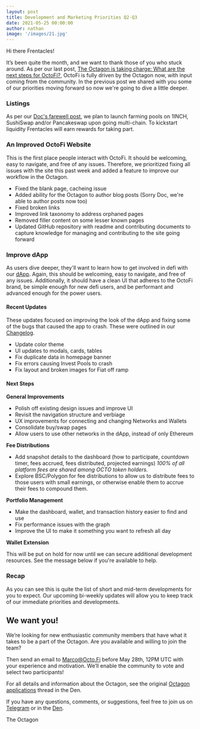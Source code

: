 ```yaml
---
layout: post
title: Development and Marketing Priorities Q2-Q3
date: 2021-05-25 00:00:00
author: nathan
image: '/images/21.jpg'
---
```


Hi there Frentacles!

It’s been quite the month, and we want to thank those of you who stuck around. As per our last post, [The Octagon is taking charge: What are the next steps for OctoFi?](https://octo.fi/blog/the-octagon-is-taking-charge), OctoFi is fully driven by the Octagon now, with input coming from the community. In the previous post we shared with you some of our priorities moving forward so now we're going to dive a little deeper.

### Listings

As per our [Doc's farewell post](https://octo.fi/blog/farewell), we plan to launch farming pools on 1INCH, SushiSwap and/or Pancakeswap upon going multi-chain. To kickstart liquidity Frentacles will earn rewards for taking part.

### An Improved OctoFi Website

This is the first place people interact with OctoFi. It should be welcoming, easy to navigate, and free of any issues. Therefore, we prioritized fixing all issues with the site this past week and added a feature to improve our workflow in the Octagon.

- Fixed the blank page, cacheing issue
- Added ability for the Octagon to author blog posts (Sorry Doc, we're able to author posts now too)
- Fixed broken links
- Improved link taxonomy to address orphaned pages
- Removed filler content on some lesser known pages
- Updated GitHub repository with readme and contributing documents to capture knowledge for managing and contributing to the site going forward

### Improve dApp

As users dive deeper, they'll want to learn how to get involved in defi with our [dApp](https://app.octo.fi). Again, this should be welcoming, easy to navigate, and free of any issues. Additionally, it should have a clean UI that adheres to the OctoFi brand, be simple enough for new defi users, and be performant and advanced enough for the power users.

#### Recent Updates

These updates focused on improving the look of the dApp and fixing some of the bugs that caused the app to crash. These were outlined in our [Changelog](https://octo.fi/changelog).

- Update color theme
- UI updates to modals, cards, tables
- Fix duplicate data in homepage banner
- Fix errors causing Invest Pools to crash
- Fix layout and broken images for Fiat off ramp

#### Next Steps

**General Improvements**

- Polish off existing design issues and improve UI
- Revisit the navigation structure and verbiage
- UX improvements for connecting and changing Networks and Wallets
- Consolidate buy/swap pages
- Allow users to use other networks in the dApp, instead of only Ethereum

**Fee Distributions**

- Add snapshot details to the dashboard (how to participate, countdown timer, fees accrued, fees distributed, projected earnings) *100% of all platform fees are shared among OCTO token holders.*
- Explore BSC/Polygon for fee distributions to allow us to distribute fees to those users with small earnings, or otherwise enable them to accrue their fees to compound them.

**Portfolio Management**

- Make the dashboard, wallet, and transaction history easier to find and use
- Fix performance issues with the graph
- Improve the UI to make it something you want to refresh all day

**Wallet Extension**

This will be put on hold for now until we can secure additional development resources. See the message below if you're available to help.

### Recap

As you can see this is quite the list of short and mid-term developments for you to expect. Our upcoming bi-weekly updates will allow you to keep track of our immediate priorities and developments.

## We want you!

We’re looking for new enthusiastic community members that have what it takes to be a part of the Octagon. Are you available and willing to join the team?

Then send an email to [Marco@Octo.Fi](mailto:Marco@Octo.fi) before May 28th, 12PM UTC with your experience and motivation. We’ll enable the community to vote and select two participants!

For all details and information about the Octagon, see the original [Octagon applications](https://den.octo.fi/blog/220-the-octagon-applications-now-open) thread in the Den.

If you have any questions, comments, or suggestions, feel free to join us on [Telegram](https://t.me/OctoFi) or in the [Den](http://den.octo.fi/).

The Octagon
